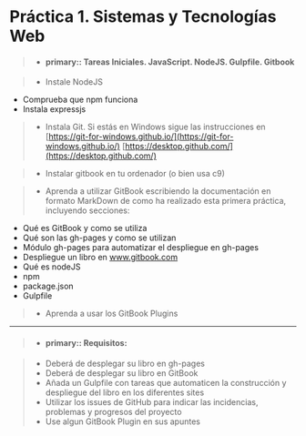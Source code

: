 # Práctica 1. Sistemas y Tecnologías Web

>- #### primary:: Tareas Iniciales. JavaScript. NodeJS. Gulpfile. Gitbook


>- Instale NodeJS
   - Comprueba que npm funciona
   - Instala expressjs

>- Instala Git. Si estás en Windows sigue las instrucciones en
   [https://git-for-windows.github.io/](https://git-for-windows.github.io/)
   [https://desktop.github.com/](https://desktop.github.com/)

>- Instalar gitbook en tu ordenador (o bien usa c9)

>- Aprenda a utilizar GitBook escribiendo la documentación en formato MarkDown de como ha realizado esta primera práctica, incluyendo secciones:
   - Qué es GitBook y como se utiliza
   - Qué son las gh-pages y como se utilizan
   - Módulo gh-pages para automatizar el despliegue en gh-pages 
   - Despliegue un libro en www.gitbook.com
   - Qué es nodeJS
   - npm
   - package.json
   - Gulpfile


>- Aprenda a usar los GitBook Plugins
 

-------------   

>- #### primary:: Requisitos:

>- Deberá de desplegar su libro en gh-pages
>- Deberá de desplegar su libro en GitBook
>- Añada un Gulpfile con tareas que automaticen la construcción y despliegue del libro en los diferentes sites
>- Utilizar los issues de GitHub para indicar las incidencias, problemas y progresos del proyecto
>- Use algun GitBook Plugin en sus apuntes
